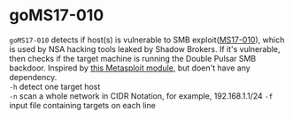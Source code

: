 # goMS17-010
`goMS17-010` detects if host(s) is vulnerable to SMB exploit([MS17-010](https://technet.microsoft.com/en-us/library/security/ms17-010.aspx)), which is used by NSA hacking tools leaked by Shadow Brokers. If it's vulnerable, then checks if the target machine is running the Double Pulsar SMB backdoor. Inspired by [this Metasploit module](https://www.rapid7.com/db/modules/auxiliary/scanner/smb/smb_ms17_010), but doen't have any dependency.  
`-h` detect one target host  
`-n` scan a whole network in CIDR Notation, for example, 192.168.1.1/24
`-f` input file containing targets on each line
